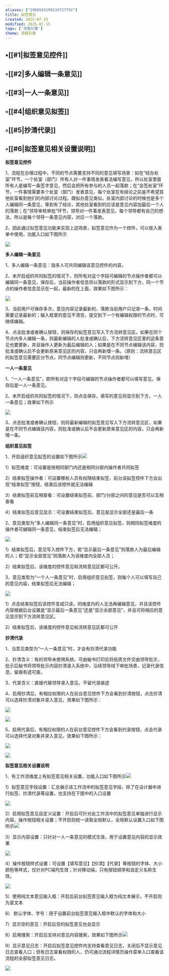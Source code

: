```yaml
---
aliases: ["1968543190134727792"]
title: 拟签意见
created: 2025-07-15
modified: 2025-07-15
tags: ['流程引擎']
theme: 流程引擎
---
```


## •[[#1|拟签意见控件]]

## ◦[[#2|多人编辑一条意见]]

## ◦[[#3|一人一条意见]]

## ◦[[#4|组织意见拟签]]

## ◦[[#5|抄清代录]]

## ◦[[#6|拟签意见相关设置说明]]

**拟签意见控件**

1、流程在办理过程中，不同的节点需要支持不同的意见填写场景：如在“经办处室”环节，一个处室（部门）所有人对一件事情发表看法编写意见，所以处室里面所有人是编写一条签字意见，然后会把所有参与的人员一起落款；在“会签处室”环节，一件事情需要多个处室（部门）发表意见，每个处室在有结论之前是不希望其他处室看到他们的内部讨论过程。跟拟办意见类似，处室内部讨论的时候也是多个人编辑同一条意见，等到有了结论，其他处室看到的应该是意见内容加最后一个人的落款；在“领导审核审批”环节，领导对一件事发表意见，每个领导都有自己的想法，所以是每个领导一条意见内容，对应一个落款。

2、因此通过拟签意见功能来实现上述场景，拟签意见作为一个控件，可以放入表单中使用，功能入口如下图所示

![](https://myhelpdoc.oss-cn-heyuan.aliyuncs.com/mdimages/e3ec2959aa7624148e224f7ed39d5f4f.jpg)

**多人编辑一条意见**

1、多人编辑一条意见：指多人可共同编辑该意见控件的内容。

2、未开启组织共同拟签的情况下，则所有对这个字段可编辑的节点操作者都可以编辑同一条意见，保存后，当前操作者信息将以落款的形式显示到下方，同一个节点的操作者信息显示在一起，最新的在上面，效果如下图所示：

![](https://myhelpdoc.oss-cn-heyuan.aliyuncs.com/mdimages/d8da30024ae40984f1e6d5c347ac0dbb.jpg)

3、当前用户可保存多次，意见内容记录最新的，落款当前用户只记录一条，时间需要记录最新的；输入框里的意见不清空，提交到下一个有编辑权限的节点时，可继续编辑。

4、点击批准或者确认按钮，则保存的拟签意见写入下方流转意见区。如果在同个节点内多人编辑一条，则最新编辑的人批准或确认后，下方流转意见区里的这条意见也要更新，并且操作人更新为最后编辑的人；如果是在不同节点编辑该内容，则批准或确认后不会更新原来意见区的内容，只会再新增一条。（原则：流转意见区的拟签意见需要区分节点，同节点编辑则更新，不同节点则新增）

**一人一条意见**

1、“一人一条意见”，即所有对这个字段可编辑的节点操作者都可以填写意见，保存后是一人一条意见。

2、未开启组织共同拟签的情况下，则点击保存，填写的意见将显示到下方，一人一条意见；效果如下所示

![](https://myhelpdoc.oss-cn-heyuan.aliyuncs.com/mdimages/29c1707ec995cba7977f28d16a4c5960.jpg)

3、点击批准或者确认按钮，则将最新编辑的拟签意见写入下方流转意见区，如果是在不同节点编辑该内容，则批准或确认后不会更新原来意见区的内容，只会再新增一条。

**组织意见拟签**

1、开启组织意见拟签的设置如下图所示![](https://myhelpdoc.oss-cn-heyuan.aliyuncs.com/mdimages/0379277f4aedf89f9bdc9a62b748f673.jpg)

1）拟签维度：可设置是按相同部门内还是相同分部内操作者共同拟签

2）结束拟签操作者：可设置哪些人员有权限结束拟签，前台该拟签控件下方会出现“结束拟签”按钮，结束后该控件就无法编辑

3）结束拟签前互相查看：可设置结束拟签前，部门/分部之间的意见是否可以互相查看

4）结束拟签后意见显示：可设置结束拟签后，意见是显示全部还是最后一条

2、意见类型为“多人编辑同一条意见”时，启用组织意见拟签，则相同拟签维度的操作者可编辑同一条意见，结束拟签后无法编辑；

![](https://myhelpdoc.oss-cn-heyuan.aliyuncs.com/mdimages/db134b1655e32a96b4d2ddacfdd39006.jpg)

1）结束拟签后，意见写入控件下方，若“显示最后一条意见”则落款人为最后编辑的人；若“显示全部意见”则落款人为该维度内全部人员；

2）结束拟签后，该维度的控件意见和流转意见区都可公开。

3、意见类型为“一个人一条意见”时，启用组织意见拟签，则每个人可以填写自己的意见内容，结束拟签后无法编辑；

![](https://myhelpdoc.oss-cn-heyuan.aliyuncs.com/mdimages/4c392ce4d610771e38c76bdcbaf4f723.jpg)

1）点击结束拟签后该控件变成只读，同维度内的人无法再编辑意见，并且该控件内容根据后台设置是“显示最后一条意见”还是“显示全部意见”，并且可将相应的意见显示到下方流转意见区。

2）结束拟签后，该维度的控件意见和流转意见区都可公开

**抄清代录**

1、当意见类型为“一人一条意见”时，才会有抄清代录功能

2、抄清含义：有的领导未使用系统，可由秘书打印后将纸质文件交由领导批示，批示后秘书将领导批示内容抄清录入系统中，沿续领导线下审批场景，记录代录信息，留痕有迹可查。

3、代录含义：直接代替领导录入意见，不留代录痕迹

4、启用抄清后，有相应权限的人在前台意见控件下方会看到抄清按钮，点击抄清可以选择抄清对象并录入意见，效果如下图所示：

![](https://myhelpdoc.oss-cn-heyuan.aliyuncs.com/mdimages/778a7b6b1860ae1e8dccbaa22ff51fdd.jpg)

![](https://myhelpdoc.oss-cn-heyuan.aliyuncs.com/mdimages/298f683ed456e8fdbc1af918caa02a4e.jpg)

5、启用代录后，有相应权限的人在前台意见控件下方会看到代录按钮，点击代录可以选择代录对象并录入意见，效果如下图所示：

![](https://myhelpdoc.oss-cn-heyuan.aliyuncs.com/mdimages/b0f02613af985001ea6c0c5ae5f22e80.jpg)

![](https://myhelpdoc.oss-cn-heyuan.aliyuncs.com/mdimages/0ccd9a6b828d648466971a5802118450.jpg)

**拟签意见相关设置说明**

1、有工作流维度上有拟签意见相关设置，功能入口如下图所示![](https://myhelpdoc.oss-cn-heyuan.aliyuncs.com/mdimages/777d7b5cd58bf101537cd91919e97452.jpg)

1）拟签意见字段设置：汇总展示该工作流中的拟签意见字段，除了在设计器中进行拟签、抄清代录等设置，也支持在下图中的入口设置

![](https://myhelpdoc.oss-cn-heyuan.aliyuncs.com/mdimages/96f23e17cc9b19d1fb7a996ac50aa6c2.jpg)

2）启用拟签意见自定义设置：开启后可针对此工作流中的拟签意见单独进行显示内容、操作按钮相关设置；不开启则统一读取全局默认，全局默认设置入口如下图所示![](https://myhelpdoc.oss-cn-heyuan.aliyuncs.com/mdimages/f0eb7a4bf40a08707594e28c7356c766.jpg)

3）显示内容设置：只针对一人一条意见的模式生效，用于设置意见内容的显示效果

![](https://myhelpdoc.oss-cn-heyuan.aliyuncs.com/mdimages/cdbed7a5806e7f6683d2195c0db24e9c.jpg)

4）操作按钮样式设置：可设置【填写意见】【抄清】【代录】等按钮的字体、大小颜色等样式，仅针对PC端均生效；针对移动端，只有按钮顺序和自定义名称生效。

![](https://myhelpdoc.oss-cn-heyuan.aliyuncs.com/mdimages/fe530776608a08d9452759c43120810f.jpg)

5）使用纯文本意见输入框：开启后前台拟签意见输入框为纯文本展示，不开启则为富文本

6） 默认字体、字号：用于设置前台拟签意见输入框中默认的字体和大小

7）显示空的意见：开启后空的拟签意见也会显示

8）启用搜索：开启后支持对意见内容搜索，效果如下图所示![](https://myhelpdoc.oss-cn-heyuan.aliyuncs.com/mdimages/8dc877ab37ef4d18dff5802cf957f4ea.jpg)

9）显示意见日志：开启后拟签意见控件内支持查看意见日志，关闭后不显示意见日志查看入口；但有日志查看权限的人，仍可通过流程详情页操作菜单入口查看该流程的全部拟签意见日志。

![](https://myhelpdoc.oss-cn-heyuan.aliyuncs.com/mdimages/eda33d9220024e6774a4311b2aeee8f5.jpg)

